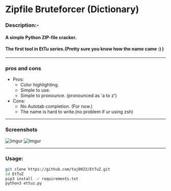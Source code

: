 # **Zipfile Bruteforcer (Dictionary)**




### Description:-
#### A simple Python ZIP-file cracker. 
#### The first tool in EtTu series.(Pretty sure you know how the name came :) )



___
### pros and cons
* Pros:
    * Color highlighting.
    * Simple to use.
    * Simple to pronounce. (pronounced as 'a to z')
* Cons:
    * No Autotab completion. (For now.)
    * The name is hard to write.(no problem if ur using zsh)

___
### Screenshots

![Imgur](https://i.imgur.com/5yrPgBr.png)
![Imgur](https://i.imgur.com/mcp1bGs.png)
___
### Usage:
```bash
git clone https://github.com/taj0023/EtTuZ.git
cd EtTuZ
pip3 install -r requirements.txt
python3 ettuz.py 
```

